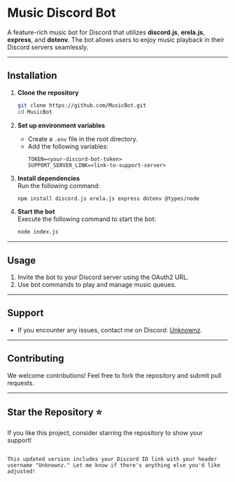 # Music Discord Bot

A feature-rich music bot for Discord that utilizes **discord.js**, **erela.js**, **express**, and **dotenv**. The bot allows users to enjoy music playback in their Discord servers seamlessly.

---

## Installation

1. **Clone the repository**  
   ```bash
   git clone https://github.com/MusicBot.git
   cd MusicBot
   

2. **Set up environment variables**  
   - Create a `.env` file in the root directory.
   - Add the following variables:
     ```
     TOKEN=<your-discord-bot-token>
     SUPPORT_SERVER_LINK=<link-to-support-server>
     ```

3. **Install dependencies**  
   Run the following command:
   ```bash
   npm install discord.js erela.js express dotenv @types/node
   ```

4. **Start the bot**  
   Execute the following command to start the bot:
   ```bash
   node index.js
   ```

---

## Usage

1. Invite the bot to your Discord server using the OAuth2 URL.
2. Use bot commands to play and manage music queues.

---

## Support

- If you encounter any issues, contact me on Discord: [Unknownz](https://discordapp.com/users/1092773378101882951).

---

## Contributing

We welcome contributions! Feel free to fork the repository and submit pull requests.

---

## Star the Repository ⭐  
If you like this project, consider starring the repository to show your support!
```

This updated version includes your Discord ID link with your header username "Unknownz." Let me know if there's anything else you'd like adjusted!
